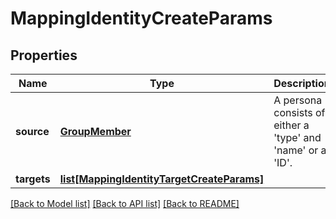 # MappingIdentityCreateParams

## Properties
Name | Type | Description | Notes
------------ | ------------- | ------------- | -------------
**source** | [**GroupMember**](GroupMember.md) | A persona consists of either a &#39;type&#39; and &#39;name&#39; or a &#39;ID&#39;. | 
**targets** | [**list[MappingIdentityTargetCreateParams]**](MappingIdentityTargetCreateParams.md) |  | 

[[Back to Model list]](../README.md#documentation-for-models) [[Back to API list]](../README.md#documentation-for-api-endpoints) [[Back to README]](../README.md)


